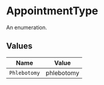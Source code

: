 # AppointmentType

An enumeration.


## Values

| Name         | Value        |
| ------------ | ------------ |
| `Phlebotomy` | phlebotomy   |